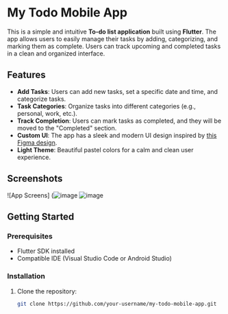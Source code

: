 # My Todo Mobile App

This is a simple and intuitive **To-do list application** built using **Flutter**. The app allows users to easily manage their tasks by adding, categorizing, and marking them as complete. Users can track upcoming and completed tasks in a clean and organized interface.

## Features

- **Add Tasks**: Users can add new tasks, set a specific date and time, and categorize tasks.
- **Task Categories**: Organize tasks into different categories (e.g., personal, work, etc.).
- **Track Completion**: Users can mark tasks as completed, and they will be moved to the "Completed" section.
- **Custom UI**: The app has a sleek and modern UI design inspired by [this Figma design](https://www.figma.com/design/TIRrsoHg0EC2gEmzzKB2uZ/Todo-Mobile-App-(Community)-(Community)?node-id=10-2762&node-type=canvas&t=75ePhm89Q9TVyblc-0).
- **Light Theme**: Beautiful pastel colors for a calm and clean user experience.

## Screenshots

![App Screens] 
(![image](https://github.com/user-attachments/assets/9388b894-d2f6-4f8f-9280-1bff80db6900)
![image](https://github.com/user-attachments/assets/fd3e2a28-7abc-404e-a19d-68dfddcacc1c)


## Getting Started

### Prerequisites

- Flutter SDK installed
- Compatible IDE (Visual Studio Code or Android Studio)

### Installation

1. Clone the repository:

   ```bash
   git clone https://github.com/your-username/my-todo-mobile-app.git
